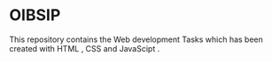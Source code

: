 # OIBSIP
This repository contains the Web development Tasks which has been created with HTML , CSS and JavaScipt .
